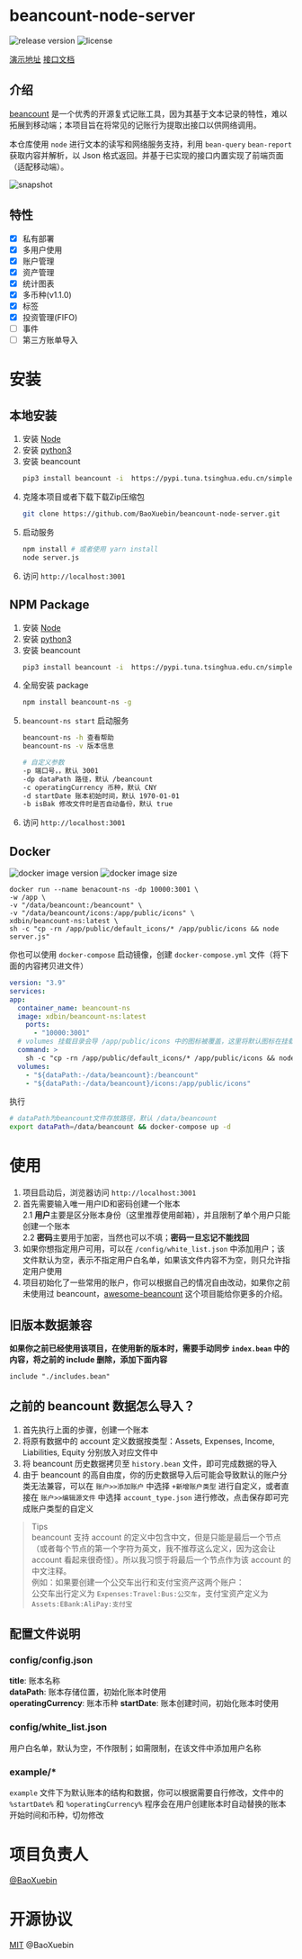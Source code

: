 # beancount-node-server

![release version](https://img.shields.io/github/v/release/BaoXuebin/beancount-node-server)
![license](https://img.shields.io/github/license/baoxuebin/beancount-node-server)

[演示地址](https://beancount.xdbin.com/)
[接口文档](https://github.com/BaoXuebin/beancount-node-server/blob/main/API.md)

## 介绍

[beancount](https://github.com/beancount/) 是一个优秀的开源复式记账工具，因为其基于文本记录的特性，难以拓展到移动端；本项目旨在将常见的记账行为提取出接口以供网络调用。

本仓库使用 `node` 进行文本的读写和网络服务支持，利用 `bean-query` `bean-report` 获取内容并解析，以 Json 格式返回。并基于已实现的接口内置实现了前端页面（适配移动端）。

![snapshot](https://cdn.xdbin.com/github/beancount-ns/snapshot.png)

## 特性

- [X] 私有部署
- [X] 多用户使用
- [X] 账户管理
- [X] 资产管理
- [X] 统计图表
- [X] 多币种(v1.1.0)
- [X] 标签
- [X] 投资管理(FIFO)
- [ ] 事件
- [ ] 第三方账单导入

# 安装

## 本地安装

1. 安装 [Node](https://nodejs.org/en/download/)  
2. 安装 [python3](https://www.python.org/downloads/)  
3. 安装 beancount  
    ```bash
    pip3 install beancount -i  https://pypi.tuna.tsinghua.edu.cn/simple
    ```
4. 克隆本项目或者下载下载Zip压缩包  
   ```bash
   git clone https://github.com/BaoXuebin/beancount-node-server.git
   ```
5. 启动服务  
   ```bash
   npm install # 或者使用 yarn install
   node server.js
   ```
6. 访问 `http://localhost:3001`

## NPM Package

1. 安装 [Node](https://nodejs.org/en/download/)  
2. 安装 [python3](https://www.python.org/downloads/)  
3. 安装 beancount  
    ```bash
    pip3 install beancount -i  https://pypi.tuna.tsinghua.edu.cn/simple
    ```
4. 全局安装 package
	```bash
	npm install beancount-ns -g
	```
5. `beancount-ns start` 启动服务
	```bash
    beancount-ns -h 查看帮助  
	beancount-ns -v 版本信息  

	# 自定义参数
    -p 端口号，，默认 3001
	-dp dataPath 路径，默认 /beancount
	-c operatingCurrency 币种，默认 CNY
	-d startDate 账本初始时间，默认 1970-01-01
	-b isBak 修改文件时是否自动备份，默认 true
   	```
6. 访问 `http://localhost:3001`

## Docker

![docker image version](https://img.shields.io/docker/v/xdbin/beancount-ns/latest?label=docker%20image%20tag)
![docker image size](https://img.shields.io/docker/image-size/xdbin/beancount-ns/latest?label=docker%20image%20size)

```docker
docker run --name benacount-ns -dp 10000:3001 \
-w /app \
-v "/data/beancount:/beancount" \
-v "/data/beancount/icons:/app/public/icons" \
xdbin/beancount-ns:latest \
sh -c "cp -rn /app/public/default_icons/* /app/public/icons && node server.js"
```

你也可以使用 `docker-compose` 启动镜像，创建 `docker-compose.yml` 文件（将下面的内容拷贝进文件）

```yml
version: "3.9"
services:
app:
  container_name: beancount-ns
  image: xdbin/beancount-ns:latest
    ports:
      - "10000:3001"
  # volumes 挂载目录会导 /app/public/icons 中的图标被覆盖，这里将默认图标在挂载后重新拷贝图标
  command: >
    sh -c "cp -rn /app/public/default_icons/* /app/public/icons && node server.js"
  volumes:
    - "${dataPath:-/data/beancount}:/beancount"
    - "${dataPath:-/data/beancount}/icons:/app/public/icons"
```

执行

```bash
# dataPath为beancount文件存放路径，默认 /data/beancount
export dataPath=/data/beancount && docker-compose up -d
```

# 使用

1. 项目启动后，浏览器访问 `http://localhost:3001`  
2. 首先需要输入唯一用户ID和密码创建一个账本  
2.1 **用户**主要是区分账本身份（这里推荐使用邮箱），并且限制了单个用户只能创建一个账本  
2.2 **密码**主要用于加密，当然也可以不填；**密码一旦忘记不能找回**  
1. 如果你想指定用户可用，可以在 `/config/white_list.json` 中添加用户；该文件默认为空，表示不指定用户白名单，如果该文件内容不为空，则只允许指定用户使用  
2. 项目初始化了一些常用的账户，你可以根据自己的情况自由改动，如果你之前未使用过 beancount，[awesome-beancount](https://github.com/siddhantgoel/awesome-beancount) 这个项目能给你更多的介绍。

## 旧版本数据兼容

**如果你之前已经使用该项目，在使用新的版本时，需要手动同步 `index.bean` 中的内容，将之前的 include 删除，添加下面内容**

```beancount
include "./includes.bean"
```

## 之前的 beancount 数据怎么导入？

1. 首先执行上面的步骤，创建一个账本
2. 将原有数据中的 account 定义数据按类型：Assets, Expenses, Income, Liabilities, Equity 分别放入对应文件中
3. 将 beancount 历史数据拷贝至 `history.bean` 文件，即可完成数据的导入
4. 由于 beancount 的高自由度，你的历史数据导入后可能会导致默认的账户分类无法兼容，可以在 `账户>>添加账户` 中选择 `+新增账户类型` 进行自定义，或者直接在 `账户>>编辑源文件` 中选择 `account_type.json` 进行修改，点击保存即可完成账户类型的自定义

> Tips  
> beancount 支持 account 的定义中包含中文，但是只能是最后一个节点（或者每个节点的第一个字符为英文，我不推荐这么定义，因为这会让 account 看起来很奇怪）。所以我习惯于将最后一个节点作为该 account 的中文注释。  
> 例如：如果要创建一个公交车出行和支付宝资产这两个账户：  
> 公交车出行定义为 `Expenses:Travel:Bus:公交车`，支付宝资产定义为 `Assets:EBank:AliPay:支付宝`


## 配置文件说明

### config/config.json

**title**: 账本名称  
**dataPath**: 账本存储位置，初始化账本时使用  
**operatingCurrency**: 账本币种
**startDate**: 账本创建时间，初始化账本时使用

### config/white_list.json

用户白名单，默认为空，不作限制；如需限制，在该文件中添加用户名称

### example/*

`example` 文件下为默认账本的结构和数据，你可以根据需要自行修改，文件中的 `%startDate%` 和 `%operatingCurrency%` 程序会在用户创建账本时自动替换的账本开始时间和币种，切勿修改

# 项目负责人

[@BaoXuebin](https://github.com/BaoXuebin)
# 开源协议

[MIT](https://github.com/BaoXuebin/beancount-node-server/blob/main/LICENSE) @BaoXuebin